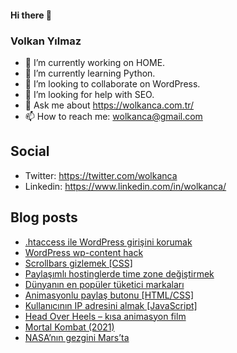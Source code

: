 #### Hi there 👋

### Volkan Yılmaz

- 🔭 I’m currently working on HOME.
- 🌱 I’m currently learning Python.
- 👯 I’m looking to collaborate on WordPress.
- 🤔 I’m looking for help with SEO.
- 💬 Ask me about https://wolkanca.com.tr/
- 📫 How to reach me: wolkanca@gmail.com

## Social
- Twitter: https://twitter.com/wolkanca
- Linkedin: https://www.linkedin.com/in/wolkanca/



## Blog posts
<!-- BLOG-POST-LIST:START -->
- [.htaccess ile WordPress girişini korumak](https://wolkanca.com.tr/htaccess-ile-wordpress-girisini-korumak/)
- [WordPress wp-content hack](https://wolkanca.com.tr/wordpress-wp-content-hack/)
- [Scrollbars gizlemek [CSS]](https://wolkanca.com.tr/scrollbars-gizlemek-css/)
- [Paylaşımlı hostinglerde time zone değiştirmek](https://wolkanca.com.tr/paylasimli-hostinglerde-time-zone-degistirmek/)
- [Dünyanın en popüler tüketici markaları](https://wolkanca.com.tr/dunyanin-en-populer-tuketici-markalari/)
- [Animasyonlu paylaş butonu [HTML/CSS]](https://wolkanca.com.tr/animasyonlu-paylas-butonu-html-css/)
- [Kullanıcının IP adresini almak [JavaScript]](https://wolkanca.com.tr/kullanicinin-ip-adresini-almak-javascript/)
- [Head Over Heels – kısa animasyon film](https://wolkanca.com.tr/head-over-heels-kisa-animasyon-film/)
- [Mortal Kombat (2021)](https://wolkanca.com.tr/mortal-kombat-2021/)
- [NASA’nın gezgini Mars’ta](https://wolkanca.com.tr/nasanin-gezgini-marsta/)
<!-- BLOG-POST-LIST:END -->
